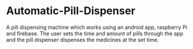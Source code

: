 # Automatic-Pill-Dispenser
A pill dispensing machine which works using an android app, raspberry Pi and firebase. The user sets the time and amount of pills through the app and the pill dispenser dispenses the medicines at the set time.
